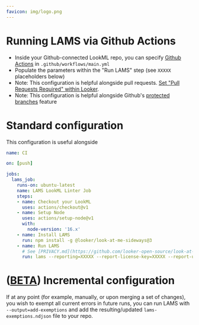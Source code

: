 ```yaml
---
favicon: img/logo.png
---
```

# Running LAMS via Github Actions

- Inside your Github-connected LookML repo, you can specify [Github Actions](https://docs.github.com/en/actions) in `.github/workflows/main.yml`
- Populate the parameters within the "Run LAMS" step (see `XXXXX` placeholders below)
- Note: This configuration is helpful alongside pull requests. [Set "Pull Requests Required" within Looker](https://cloud.google.com/looker/docs/git-options#integrating_pull_requests_for_your_project).
- Note: This configuration is helpful alongside Github's [protected branches](https://docs.github.com/en/repositories/configuring-branches-and-merges-in-your-repository/managing-protected-branches/about-protected-branches) feature

# Standard configuration

This configuration is useful alongside

<!-- {% raw %} -->
```yaml
name: CI

on: [push]

jobs:
  lams_job:
    runs-on: ubuntu-latest
    name: LAMS LookML Linter Job
    steps:
    - name: Checkout your LookML
      uses: actions/checkout@v1
    - name: Setup Node
      uses: actions/setup-node@v1
      with:
        node-version: '16.x'
    - name: Install LAMS
      run: npm install -g @looker/look-at-me-sideways@3
    - name: Run LAMS
      # See [PRIVACY.md](https://github.com/looker-open-source/look-at-me-sideways/blob/master/PRIVACY.md)
      run: lams --reporting=XXXXX --report-license-key=XXXXX --report-user=XXXXX
```
<!-- {% endraw %}) -->

# ([BETA](https://github.com/looker-open-source/look-at-me-sideways/issues/142)) Incremental configuration

If at any point (for example, manually, or upon merging a set of changes), you wish to exempt all current errors in future runs, you can run LAMS with  `--output=add-exemptions` and add the resulting/updated `lams-exemptions.ndjson` file to your repo.
